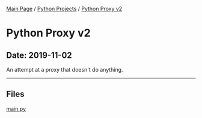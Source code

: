 [Main Page](/) / [Python Projects](/python) / [Python Proxy v2](/python/2019-10-19_Curiosities)

# Python Proxy v2

## Date: 2019-11-02

An attempt at a proxy that doesn't do anything.

-----

## Files

[main.py](main.py)